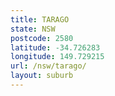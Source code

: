 ```yaml
---
title: TARAGO
state: NSW
postcode: 2580
latitude: -34.726283
longitude: 149.729215
url: /nsw/tarago/
layout: suburb
---
```

